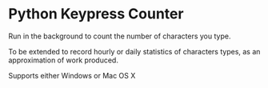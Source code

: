 Python Keypress Counter
=======================

Run in the background to count the number of characters you type.

To be extended to record hourly or daily statistics of characters types,
as an approximation of work produced.

Supports either Windows or Mac OS X